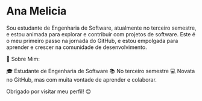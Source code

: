 
# Ana Melicia

Sou estudante de Engenharia de Software, atualmente no terceiro semestre, e estou animada para explorar e contribuir com projetos de software. Este é o meu primeiro passo na jornada do GitHub, e estou empolgada para aprender e crescer na comunidade de desenvolvimento.

🔧 Sobre Mim:

🎓 Estudante de Engenharia de Software
📚 No terceiro semestre
💻 Novata no GitHub, mas com muita vontade de aprender e colaborar.


Obrigado por visitar meu perfil! 😊
